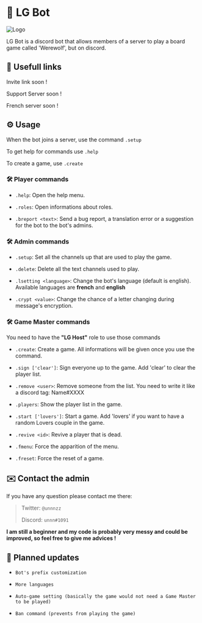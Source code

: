 # 🐺 LG Bot

![Logo](https://www.loups-garous-en-ligne.com/jeu/assets/images/carte2.png)

LG Bot is a discord bot that allows members of a server to play a board game called 'Werewolf', but on discord.

## 📌 Usefull links

Invite link soon !

Support Server soon !

French server soon !

## ⚙️ Usage

When the bot joins a server, use the command `.setup`

To get help for commands use `.help`

To create a game, use `.create`

### 🛠️ Player commands

* `.help`: Open the help menu.

* `.roles`: Open informations about roles.

* `.breport <text>`: Send a bug report, a translation error or a suggestion for the bot to the bot's admins.

### 🛠️ Admin commands

* `.setup`: Set all the channels up that are used to play the game.

* `.delete`: Delete all the text channels used to play.

* `.lsetting <language>`: Change the bot's language (default is english). Available languages are **french** and **english**

* `.crypt <value>`: Change the chance of a letter changing during message's encryption.

### 🛠️ Game Master commands

You need to have the **"LG Host"** role to use those commands

* `.create`: Create a game. All informations will be given once you use the command.

* `.sign ['clear']`: Sign everyone up to the game. Add 'clear' to clear the player list.

* `.remove <user>`: Remove someone from the list. You need to write it like a discord tag: Name#XXXX

* `.players`: Show the player list in the game.

* `.start ['lovers']`: Start a game. Add 'lovers' if you want to have a random Lovers couple in the game.

* `.revive <id>`: Revive a player that is dead.

* `.fmenu`: Force the apparition of the menu.

* `.freset`: Force the reset of a game.

## ✉️ Contact the admin

If you have any question please contact me there:

> Twitter: `@unnnzz`
>
> Discord: `unnn#1091`

**I am still a beginner and my code is probably very messy and could be improved, so feel free to give me advices !**

## 📗 Planned updates

* `Bot's prefix customization`

* `More languages`

* `Auto-game setting (basically the game would not need a Game Master to be played)`

* `Ban command (prevents from playing the game)`
